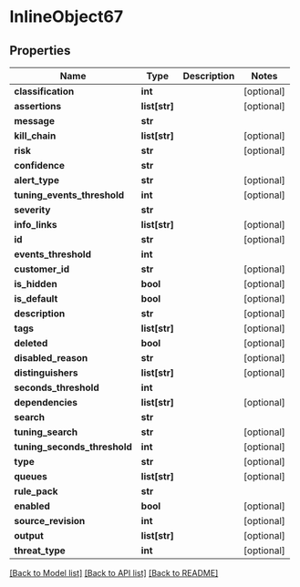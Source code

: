 # InlineObject67

## Properties
Name | Type | Description | Notes
------------ | ------------- | ------------- | -------------
**classification** | **int** |  | [optional] 
**assertions** | **list[str]** |  | [optional] 
**message** | **str** |  | 
**kill_chain** | **list[str]** |  | [optional] 
**risk** | **str** |  | [optional] 
**confidence** | **str** |  | 
**alert_type** | **str** |  | [optional] 
**tuning_events_threshold** | **int** |  | [optional] 
**severity** | **str** |  | 
**info_links** | **list[str]** |  | [optional] 
**id** | **str** |  | [optional] 
**events_threshold** | **int** |  | 
**customer_id** | **str** |  | [optional] 
**is_hidden** | **bool** |  | [optional] 
**is_default** | **bool** |  | [optional] 
**description** | **str** |  | [optional] 
**tags** | **list[str]** |  | [optional] 
**deleted** | **bool** |  | [optional] 
**disabled_reason** | **str** |  | [optional] 
**distinguishers** | **list[str]** |  | [optional] 
**seconds_threshold** | **int** |  | 
**dependencies** | **list[str]** |  | [optional] 
**search** | **str** |  | 
**tuning_search** | **str** |  | [optional] 
**tuning_seconds_threshold** | **int** |  | [optional] 
**type** | **str** |  | [optional] 
**queues** | **list[str]** |  | [optional] 
**rule_pack** | **str** |  | 
**enabled** | **bool** |  | [optional] 
**source_revision** | **int** |  | [optional] 
**output** | **list[str]** |  | [optional] 
**threat_type** | **int** |  | [optional] 

[[Back to Model list]](../README.md#documentation-for-models) [[Back to API list]](../README.md#documentation-for-api-endpoints) [[Back to README]](../README.md)


